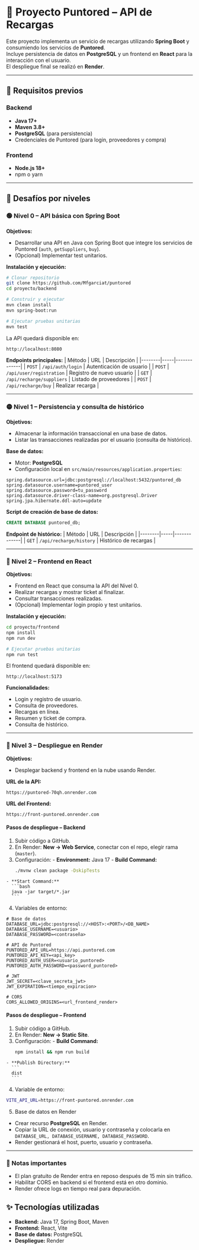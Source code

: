 # 📄 Proyecto Puntored – API de Recargas

Este proyecto implementa un servicio de recargas utilizando **Spring Boot** y consumiendo los servicios de **Puntored**.  
Incluye persistencia de datos en **PostgreSQL** y un frontend en **React** para la interacción con el usuario.  
El despliegue final se realizó en **Render**.

---

## 🚀 Requisitos previos
### Backend
- **Java 17+**
- **Maven 3.8+**
- **PostgreSQL** (para persistencia)
- Credenciales de Puntored (para login, proveedores y compra)

### Frontend
- **Node.js 18+**
- npm o yarn

---

## 📌 Desafíos por niveles

### 🟢 Nivel 0 – API básica con Spring Boot
**Objetivos:**
- Desarrollar una API en Java con Spring Boot que integre los servicios de Puntored (`auth`, `getSuppliers`, `buy`).
- (Opcional) Implementar test unitarios.

**Instalación y ejecución:**
```bash
# Clonar repositorio
git clone https://github.com/Mfgarciat/puntored
cd proyecto/backend

# Construir y ejecutar
mvn clean install
mvn spring-boot:run

# Ejecutar pruebas unitarias
mvn test
```
La API quedará disponible en:
```
http://localhost:8080
```

**Endpoints principales:**
| Método | URL | Descripción |
|--------|-----|-------------|
| `POST` | `/api/auth/login` | Autenticación de usuario |
| `POST` | `/api/user/registration` | Registro de nuevo usuario |
| `GET`  | `/api/recharge/suppliers` | Listado de proveedores |
| `POST` | `/api/recharge/buy` | Realizar recarga |

---

### 🟡 Nivel 1 – Persistencia y consulta de histórico
**Objetivos:**
- Almacenar la información transaccional en una base de datos.
- Listar las transacciones realizadas por el usuario (consulta de histórico).

**Base de datos:**
- Motor: **PostgreSQL**
- Configuración local en `src/main/resources/application.properties`:
```properties
spring.datasource.url=jdbc:postgresql://localhost:5432/puntored_db
spring.datasource.username=puntored_user
spring.datasource.password=tu_password
spring.datasource.driver-class-name=org.postgresql.Driver
spring.jpa.hibernate.ddl-auto=update
```

**Script de creación de base de datos:**
```sql
CREATE DATABASE puntored_db;
```

**Endpoint de histórico:**
| Método | URL | Descripción |
|--------|-----|-------------|
| `GET`  | `/api/recharge/history` | Histórico de recargas |

---

### 🔵 Nivel 2 – Frontend en React
**Objetivos:**
- Frontend en React que consuma la API del Nivel 0.
- Realizar recargas y mostrar ticket al finalizar.
- Consultar transacciones realizadas.
- (Opcional) Implementar login propio y test unitarios.

**Instalación y ejecución:**
```bash
cd proyecto/frontend
npm install
npm run dev

# Ejecutar pruebas unitarias
npm run test
```
El frontend quedará disponible en:
```
http://localhost:5173
```

**Funcionalidades:**
- Login y registro de usuario.
- Consulta de proveedores.
- Recargas en línea.
- Resumen y ticket de compra.
- Consulta de histórico.

---

### 🔴 Nivel 3 – Despliegue en Render
**Objetivos:**
- Desplegar backend y frontend en la nube usando Render.

**URL de la API:**
```
https://puntored-70qh.onrender.com
```

**URL del Frontend:**
```
https://front-puntored.onrender.com
```

#### Pasos de despliegue – Backend
  1. Subir código a GitHub.
  2. En Render: **New → Web Service**, conectar con el repo, elegir rama (`master`).
  3. Configuración:
    - **Environment:** Java 17
    - **Build Command:**
      ```bash
      ./mvnw clean package -DskipTests
      ```
    - **Start Command:**
      ```bash
      java -jar target/*.jar
      ```
  4. Variables de entorno:
  ```properties
  # Base de datos
  DATABASE_URL=jdbc:postgresql://<HOST>:<PORT>/<DB_NAME>
  DATABASE_USERNAME=<usuario>
  DATABASE_PASSWORD=<contraseña>

  # API de Puntored
  PUNTORED_API_URL=https://api.puntored.com
  PUNTORED_API_KEY=<api_key>
  PUNTORED_AUTH_USER=<usuario_puntored>
  PUNTORED_AUTH_PASSWORD=<password_puntored>

  # JWT
  JWT_SECRET=<clave_secreta_jwt>
  JWT_EXPIRATION=<tiempo_expiracion>

  # CORS
  CORS_ALLOWED_ORIGINS=<url_frontend_render>
  ```

  #### Pasos de despliegue – Frontend
  1. Subir código a GitHub.
  2. En Render: **New → Static Site**.
  3. Configuración:
    - **Build Command:**
      ```bash
      npm install && npm run build
      ```
    - **Publish Directory:**
      ```
      dist
      ```
  4. Variable de entorno:
  ```bash
  VITE_API_URL=https://front-puntored.onrender.com
  ```

  5. Base de datos en Render
  - Crear recurso **PostgreSQL** en Render.
  - Copiar la URL de conexión, usuario y contraseña y colocarla en `DATABASE_URL, DATABASE_USERNAME, DATABASE_PASSWORD`.
  - Render gestionará el host, puerto, usuario y contraseña.

  ---

  ### 📌 Notas importantes
  - El plan gratuito de Render entra en reposo después de 15 min sin tráfico.
  - Habilitar CORS en backend si el frontend está en otro dominio.
  - Render ofrece logs en tiempo real para depuración.

## ✨ Tecnologías utilizadas
- **Backend:** Java 17, Spring Boot, Maven
- **Frontend:** React, Vite
- **Base de datos:** PostgreSQL
- **Despliegue:** Render